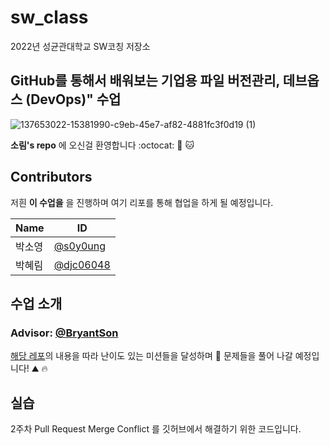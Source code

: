 # sw_class
2022년 성균관대학교 SW코칭 저장소

## GitHub를 통해서 배워보는 기업용 파일 버전관리, 데브옵스 (DevOps)" 수업

![137653022-15381990-c9eb-45e7-af82-4881fc3f0d19 (1)](https://user-images.githubusercontent.com/5396174/172204919-9ffb3993-1670-492e-a739-2efc25f9e8c3.gif)


**소림's repo** 에 오신걸 환영합니다 :octocat: 🐙 🐱

## Contributors
저흰 **이 수업을** 을 진행하며 여기 리포를 통해 협업을 하게 될 예정입니다.

| Name | ID |
| ---- | -- |
| 박소영 | [@s0y0ung](https://github.com/s0y0ung) |
| 박혜림 | [@djc06048](https://github.com/djc06048) |

## 수업 소개
### Advisor: [@BryantSon](https://github.com/bryantson)
[해당 레포](https://github.com/BryantSon-Class/Week1-GitHubClass-SKG)의 내용을 따라 난이도 있는 미션들을 달성하며 🏃 문제들을 풀어 나갈 예정입니다! ⛰️ 🔥

## 실습

2주차 Pull Request Merge Conflict 를 깃허브에서 해결하기 위한 코드입니다.

